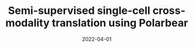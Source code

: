 ---
title: "Semi-supervised single-cell cross-modality translation using Polarbear"
collection: publications
permalink: /publications/2022-04-01-Semi-supervised-single-cell-cross-modality-translation-using-Polarbear
date: 2022-04-01
paperurl: 'https://doi.org/10.1007/978-3-031-04749-7_2'
code: 'https://github.com/Noble-Lab/Polarbear'
citation: 'R.&nbsp;Zhang, L.&nbsp;Meng-Papaxanthos, J.-P. Vert, &amp; W.S. Noble.
Semi-supervised single-cell cross-modality translation using <span class="bibtex-protected">Polarbear</span>.
In I.&nbsp;Pe&apos;er (Ed), <em>International Conference on Research in Computational Molecular Biology (RECOMB 2022)</em>, volume 13278 of Lecture Notes in Computer Science, 20–35. Springer International Publishing, 2022.'
---